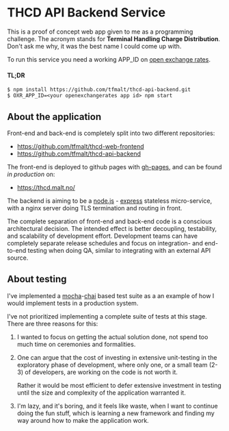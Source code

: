 # THCD API Backend Service

This is a proof of concept web app given to me as a programming challenge.
The acronym stands for **Terminal Handling Charge Distribution**. Don't ask me
why, it was the best name I could come up with.

To run this service you need a working APP_ID on
[open exchange rates](https://openexchangerates.org/).

#### TL;DR

```
$ npm install https://github.com/tfmalt/thcd-api-backend.git
$ OXR_APP_ID=<your openexchangerates app id> npm start
```

## About the application

Front-end and back-end is completely split into two different repositories:

- <https://github.com/tfmalt/thcd-web-frontend>
- <https://github.com/tfmalt/thcd-api-backend>

The front-end is deployed to github pages with
[gh-pages](https://www.npmjs.com/package/gh-pages), and can be found
_in production_ on:

- <https://thcd.malt.no/>

The backend is aiming to be a [node.js](https://nodejs.org/en/) -
[express](http://expressjs.com/) stateless micro-service, with a nginx server
doing TLS termination and routing in front.

The complete separation of front-end and back-end code is a conscious
architectural decision. The intended effect is better decoupling,
testability, and scalability of development effort. Development teams can
have completely separate release schedules and focus on integration- and
end-to-end testing when doing QA, similar to integrating with an external
API source.

## About testing

I've implemented a [mocha](https://mochajs.org/)-[chai](http://chaijs.com/)
based test suite as a an example of how I would implement tests in a
production system.

I've not prioritized implementing a complete suite of tests at this stage.
There are three reasons for this:

1. I wanted to focus on getting the actual solution done, not spend too much
   time on ceremonies and formalities.

2. One can argue that the cost of investing in extensive unit-testing in the
   exploratory phase of development, where only one, or a small team (2-3)
   of developers, are working on the code is not worth it.

   Rather it would
   be most efficient to defer extensive investment in testing until the size
   and complexity of the application warranted it.

3. I'm lazy, and it's boring, and it feels like waste,  when I want to
   continue doing the fun stuff, which is learning a new framework and
   finding my way around how to make the application work.
